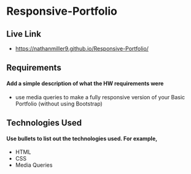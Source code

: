 # Responsive-Portfolio

## Live Link 
 - https://nathanmiller9.github.io/Responsive-Portfolio/

## Requirements
#### Add a simple description of what the HW requirements were

- use media queries to make a fully responsive version of your Basic Portfolio (without using Bootstrap)

## Technologies Used
#### Use bullets to list out the technologies used. For example,
- HTML
- CSS
- Media Queries

